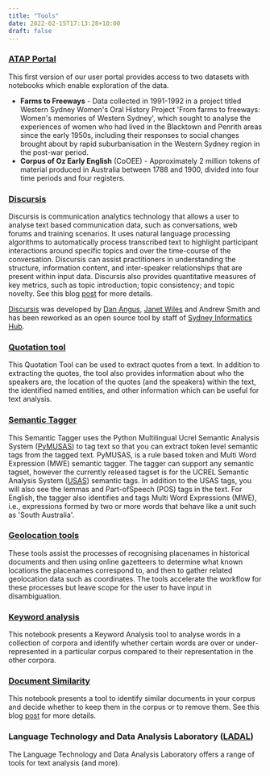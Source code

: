 ```yaml
---
title: "Tools"
date: 2022-02-15T17:13:28+10:00
draft: false
---
```


### [ATAP Portal](https://data.atap.edu.au/main)

This first version of our user portal provides access to two datasets with notebooks which enable exploration of the data.

- **Farms to Freeways** - Data collected in 1991-1992 in a project titled Western Sydney Women's Oral History Project 'From farms to freeways: Women's memories of Western Sydney', which sought to analyse the experiences of women who had lived in the Blacktown and Penrith areas since the early 1950s, including their responses to social changes brought about by rapid suburbanisation in the Western Sydney region in the post-war period.
- **Corpus of Oz Early English** (CoOEE) - Approximately 2 million tokens of material produced in Australia between 1788 and 1900, divided into four time periods and four registers.

### [Discursis](https://github.com/Australian-Text-Analytics-Platform/discursis)

Discursis is communication analytics technology that allows a user to analyse text based communication data, such as conversations, web forums and training scenarios. It uses natural language processing algorithms to automatically process transcribed text to highlight participant interactions around specific topics and over the time-course of the conversation. Discursis can assist practitioners in understanding the structure, information content, and inter-speaker relationships that are present within input data. Discursis also provides quantitative measures of key metrics, such as topic introduction; topic consistency; and topic novelty. See this blog [post](../posts/discursis) for more details.

[Discursis](https://itee.uq.edu.au/project/discursis) was developed by [Dan Angus](https://www.qut.edu.au/about/our-people/academic-profiles/daniel.angus), [Janet Wiles](https://itee.uq.edu.au/profile/2444/janet-wiles) and Andrew Smith and has been reworked as an open source tool by staff of [Sydney Informatics Hub](https://www.sydney.edu.au/research/facilities/sydney-informatics-hub.html).

### [Quotation tool](https://github.com/Australian-Text-Analytics-Platform/quotation-tool)

This Quotation Tool can be used to extract quotes from a text. In addition to extracting the quotes, the tool also provides information about who the speakers are, the location of the quotes (and the speakers) within the text, the identified named entities, and other information which can be useful for text analysis.

### [Semantic Tagger](https://github.com/Australian-Text-Analytics-Platform/semantic-tagger)

This Semantic Tagger uses the Python Multilingual Ucrel Semantic Analysis System ([PyMUSAS](https://ucrel.github.io/pymusas/)) to tag text so that you can extract token level semantic tags from the tagged text. PyMUSAS, is a rule based token and Multi Word Expression (MWE) semantic tagger. The tagger can support any semantic tagset, however the currently released tagset is for the UCREL Semantic Analysis System ([USAS](https://ucrel.lancs.ac.uk/usas/)) semantic tags. In addition to the USAS tags, you will also see the lemmas and Part-ofSpeech (POS) tags in the text. For English, the tagger also identifies and tags Multi Word Expressions (MWE), i.e., expressions formed by two or more words that behave like a unit such as 'South Australia'.

### [Geolocation tools](https://github.com/Australian-Text-Analytics-Platform/geolocation-tools-workshop)

These tools assist the processes of recognising placenames in historical documents and then using online gazetteers to determine what known locations the placenames correspond to, and then to gather related geolocation data such as coordinates. The tools accelerate the workflow for these processes but leave scope for the user to have input in disambiguation.

### [Keyword analysis](https://github.com/Australian-Text-Analytics-Platform/keyword-analysis)

This notebook presents a Keyword Analysis tool to analyse words in a collection of corpora and identify whether certain words are over or under-represented in a particular corpus compared to their representation in the other corpora.

### [Document Similarity](https://github.com/Australian-Text-Analytics-Platform/document-similarity)

This notebook presents a tool to identify similar documents in your corpus and decide whether to keep them in the corpus or to remove them. See this blog [post](../posts/similarity-tool) for more details.

### Language Technology and Data Analysis Laboratory ([LADAL](https://ladal.edu.au/index.html))

The Language Technology and Data Analysis Laboratory offers a range of tools for text analysis (and more).
